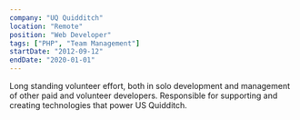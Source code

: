 ```yaml
---
company: "UQ Quidditch"
location: "Remote"
position: "Web Developer"
tags: ["PHP", "Team Management"]
startDate: "2012-09-12"
endDate: "2020-01-01"
---
```


Long standing volunteer effort, both in solo development and management of other paid and volunteer developers. Responsible for supporting and creating technologies that power US Quidditch.</p>
